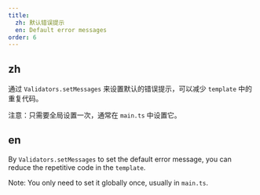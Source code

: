 ```yaml
---
title:
  zh: 默认错误提示
  en: Default error messages
order: 6
---
```


## zh

通过 `Validators.setMessages` 来设置默认的错误提示，可以减少 `template` 中的重复代码。

注意：只需要全局设置一次，通常在 `main.ts` 中设置它。

## en

By `Validators.setMessages` to set the default error message, you can reduce the repetitive code in the `template`.

Note: You only need to set it globally once, usually in `main.ts`.
